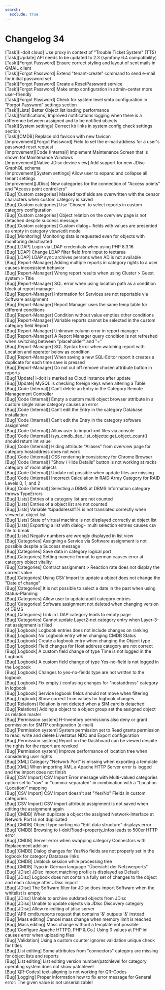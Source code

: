 ```yaml
---
search:
  exclude: true
---
```

# Changelog 34
<!-- cSpell:disable -->
<!-- markdownlint-disable MD052 -->
[Task][i-doit cloud]                     Use proxy in context of "Trouble Ticket System" (TTS)<br>
[Task][Update]                           API needs to be updated to 2.3 (symfony 6.4 compatibility)<br>
[Task][Forgot Password]                  Ensure correct styling and layout of sent mails in GMAIL client<br>
[Task][Forgot Password]                  Extend "tenant-create" command to send e-mail for initial password set<br>
[Task][Forgot Password]                  Create a ResetPassword service<br>
[Task][Forgot Password]                  Make smtp configuration in admin-center more user-friendly<br>
[Task][Forgot Password]                  Check for system level smtp configuration in "Forgot Password" settings section<br>
[Task][Lists]                            Better Object list loading performance<br>
[Task][Notifications]                    Improved notifications logging when there is a difference between assigned and  to be notified objects<br>
[Task][System settings]                  Correct kb links in system config check settings section<br>
[Task][CMDB]                             Replace old favicon with new favicon<br>
[Improvement][Forgot Password]           Field to set the e-mail address for a user's password reset request<br>
[Improvement][Code (Internal)]           Implement Maintenance Screen that is shown for Maintenance Windows<br>
[Improvement][Native JDisc device view]  Add support for new JDisc GraphQL schema<br>
[Improvement][System settings]           Allow user to expand and collapse all tenant settings<br>
[Improvement][JDisc]                     New categories for the connection of "Access points" and "Access point controllers"<br>
[Bug][Custom categories]                 Masked textfields are overwritten with the censor characters when custom category is saved<br>
[Bug][Custom categories]                 Use 'Chosen' to select reports in custom category configuration<br>
[Bug][Custom categories]                 Object relation on the overview page is not detached despite success message<br>
[Bug][Custom categories]                 Custom dialog+ fields with values are presented as empty in category view/edit mode<br>
[Bug][Monitoring]                        Monitoring data is requested even for objects with monitoring deactivated<br>
[Bug][LDAP]                              Login via LDAP credentials when using PHP 8.3.16<br>
[Bug][LDAP]                              Change LDAP filter field from input to textarea<br>
[Bug][LDAP]                              LDAP sync archives persons when AD is not available<br>
[Bug][Report-Manager]                    Adding multiple reports in category rights to a user causes inconsistent behavior<br>
[Bug][Report-Manager]                    Wrong report results when using Cluster > Guest system > Title<br>
[Bug][Report-Manager]                    SQL error when using location path as a condition block at report manager<br>
[Bug][Report-Manager]                    Information for Services are not reportable via Software assignment<br>
[Bug][Report-Manager]                    Report Manager uses the same temp table for different conditions<br>
[Bug][Report-Manager]                    Condition without value empties other conditions<br>
[Bug][Report-Manager]                    Variable reports cannot be selected in the custom category field Report<br>
[Bug][Report-Manager]                    Unknown column error in report manager<br>
[Bug][Report-Manager]                    A Report Manager query condition is not refreshed when switching between "placeholder" and "="<br>
[Bug][Report-Manager]                    SQL Syntax Error when watching report with Location and operator below as condition<br>
[Bug][Report-Manager]                    When saving a new SQL-Editor report it creates a duplicate for each time save is pressed<br>
[Bug][Report-Manager]                    Do not cut off remove chosen attribute button in reports<br>
[Bug][Update]                            i-doit is marked as Cloud instance after update<br>
[Bug][Update]                            MySQL is checking foreign keys when altering a Table<br>
[Bug][Code (Internal)]                   Can’t  delete an Entry in the Category Remote Management Controller<br>
[Bug][Code (Internal)]                   Empty a custom multi object browser attribute in a custom single value category causes an error<br>
[Bug][Code (Internal)]                   Can’t edit the Entry in the category Database installation<br>
[Bug][Code (Internal)]                   Can’t edit the Entry in the category software assignment<br>
[Bug][Code (Internal)]                   Allow user to import xml files via console<br>
[Bug][Code (Internal)]                   isys_cmdb_dao_list_objects::get_object_count() should return int value<br>
[Bug][Code (Internal)]                   Hiding attribute "Aliases" from overview page for category hostaddress does not work<br>
[Bug][Code (Internal)]                   CSS rendering inconsistency for Chrome Browser<br>
[Bug][Code (Internal)]                   "Show / Hide Details" button is not working at racks category of room objects<br>
[Bug][Code (Internal)]                   Update not possible when update files are missing<br>
[Bug][Code (Internal)]                   Incorrect Calculation in RAID Array Category for RAID Levels 0, 1, and 2<br>
[Bug][Code (Internal)]                   Selecting a DBMS at DBMS Information category throws TypeErrors<br>
[Bug][Lists]                             Entries of a category list are not counted<br>
[Bug][Lists]                             Entries of a object list are not counted<br>
[Bug][Lists]                             Variable %ipaddress#1% is not translated correctly when viewed at object list<br>
[Bug][Lists]                             State of virtual machine is not displayed correctly at object list<br>
[Bug][Lists]                             Exporting a list with dialog+ multi selection entries causes csv file to break<br>
[Bug][Lists]                             Negativ numbers are wrongly displayed in list view<br>
[Bug][Categories]                        Assigning a Service via Software assignment is not possible despite a Success message<br>
[Bug][Categories]                        Save data in category logical port<br>
[Bug][Categories]                        Setting numeric format to german causes error at category object vitality<br>
[Bug][Categories]                        Contract assignment > Reaction rate does not display the correct value<br>
[Bug][Categories]                        Using CSV Import to update a object does not change the "Date of change"<br>
[Bug][Categories]                        It is not possible to select a date in the past when using Status-Planning<br>
[Bug][Categories]                        Allow user to update audit category entries<br>
[Bug][Categories]                        Software assignment not deleted when changing version of DBMS<br>
[Bug][Categories]                        Link in LDAP category leads to empty page<br>
[Bug][Categories]                        Cannot update Layer2-net category entry when Layer-3-net assignment is filled<br>
[Bug][Logbook]                           Logbook entries does not include changes on ranking<br>
[Bug][Logbook]                           No Logbook entry when changing CMDB Status<br>
[Bug][Logbook]                           Create a logbook entry when changing the Object type<br>
[Bug][Logbook]                           Field changes for Host address category are not correct<br>
[Bug][Logbook]                           A custom field change of type Time is not logged in the Logbook<br>
[Bug][Logbook]                           A custom field change of type Yes-no-field is not logged in the Logbook<br>
[Bug][Logbook]                           Changes to yes-no-fields type are not written to the logbook<br>
[Bug][Logbook]                           Fix empty / confusing changes for "hostaddress" category in logbook<br>
[Bug][Logbook]                           Service logbook fields should not move when filtering<br>
[Bug][Logbook]                           Show correct from values for logbook changes<br>
[Bug][Relations]                         Relation is not deleted when a SIM card is detached<br>
[Bug][Relations]                         Adding a object to a object group set the assigned object as relation master<br>
[Bug][Permission system]                 H-Inventory permissions also deny or grant permission for SMTP configuration (e-mail)<br>
[Bug][Permission system]                 System permission set to Read grants permission to read, write and delete Livestatus NDO and Export configuration<br>
[Bug][Permission system]                 Report on the Dashboard can be viewed despite the rights for the report are revoked<br>
[Bug][Permission system]                 Improve performance of location tree when considering user rights<br>
[Bug][XML]                               Category "Network Port" is missing when exporting a template<br>
[Bug][XML]                               When importing XML a Apache HTTP Server error is logged and the import does not finish<br>
[Bug][CSV Import]                        CSV Import Error message with Multi-valued categories option set to "row" or "comma-separated" in combination with a "Location (Location)" mapping<br>
[Bug][CSV Import]                        CSV Import doesn't set "Yes/No" Fields in custom categories<br>
[Bug][CSV Import]                        CSV import attribute assignment is not saved when editing the assignment again<br>
[Bug][CMDB]                              When duplicate a object the assigned Network-Interface at Network Port is not duplicated<br>
[Bug][CMDB]                              Object type sorting via "Edit data structure" displays error<br>
[Bug][CMDB]                              Browsing to i-doit/?load=property_infos leads to 500er HTTP error<br>
[Bug][CMDB]                              Server error when swapping category Connectors with Replacement add-on<br>
[Bug][CMDB]                              Dialog changes for Yes/No fields are not properly set in the logbook for category Database links<br>
[Bug][CMDB]                              Unblock session while processing tree<br>
[Bug][CMDB]                              Typo in German language "Übersicht der Netzwerports"<br>
[Bug][JDisc]                             JDisc import matching profile is displayed as Default<br>
[Bug][JDisc]                             Logbook does not contain a fully set of changes to the object and each change after JDisc import<br>
[Bug][JDisc]                             The Software filter for JDisc does import Software when the whitelist is empty<br>
[Bug][JDisc]                             Unable to archive outdated objects from JDisc<br>
[Bug][JDisc]                             Unable to update objects via JDisc Discovery category<br>
[Bug][JDisc]                             Allow re-editing of jdisc server<br>
[Bug][API]                               cmdb.reports request that contains '&' outputs '&' instead<br>
[Bug][Mass editing]                      Cancel mass change when memory limit is reached<br>
[Bug][Mass editing]                      Mass change without a template not possible<br>
[Bug][Configure Apache HTTPD, PHP & Co.] Using 0 values at PHP.ini causes error when uploading files<br>
[Bug][Validation]                        Using a custom counter ignores validation unique check for titles<br>
[Bug][List editing]                      Some attributes  from "connectors" category are missing for object lists and reports<br>
[Bug][List editing]                      List editing version number/patchlevel for category operating system does not show patchlevel<br>
[Bug][QR-Codes]                          text-aligning is not working for QR-Codes<br>
[Bug][Logging]                           Proper information how to fix error message for General error: The given value is not unserializable!
